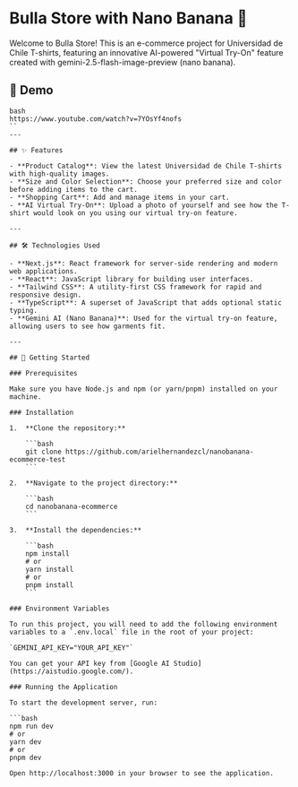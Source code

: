 # Bulla Store with Nano Banana 👕

Welcome to Bulla Store! This is an e-commerce project for Universidad de Chile T-shirts, featuring an innovative AI-powered "Virtual Try-On" feature created with gemini-2.5-flash-image-preview (nano banana).

## 🚀 Demo
```
bash
https://www.youtube.com/watch?v=7YOsYf4nofs
``
---

## ✨ Features

- **Product Catalog**: View the latest Universidad de Chile T-shirts with high-quality images.
- **Size and Color Selection**: Choose your preferred size and color before adding items to the cart.
- **Shopping Cart**: Add and manage items in your cart.
- **AI Virtual Try-On**: Upload a photo of yourself and see how the T-shirt would look on you using our virtual try-on feature.

---

## 🛠️ Technologies Used

- **Next.js**: React framework for server-side rendering and modern web applications.
- **React**: JavaScript library for building user interfaces.
- **Tailwind CSS**: A utility-first CSS framework for rapid and responsive design.
- **TypeScript**: A superset of JavaScript that adds optional static typing.
- **Gemini AI (Nano Banana)**: Used for the virtual try-on feature, allowing users to see how garments fit.

---

## 🏁 Getting Started

### Prerequisites

Make sure you have Node.js and npm (or yarn/pnpm) installed on your machine.

### Installation

1.  **Clone the repository:**

    ```bash
    git clone https://github.com/arielhernandezcl/nanobanana-ecommerce-test
    ```

2.  **Navigate to the project directory:**

    ```bash
    cd nanobanana-ecommerce
    ```

3.  **Install the dependencies:**

    ```bash
    npm install
    # or
    yarn install
    # or
    pnpm install
    ```

### Environment Variables

To run this project, you will need to add the following environment variables to a `.env.local` file in the root of your project:

`GEMINI_API_KEY="YOUR_API_KEY"`

You can get your API key from [Google AI Studio](https://aistudio.google.com/).

### Running the Application

To start the development server, run:

```bash
npm run dev
# or
yarn dev
# or
pnpm dev

Open http://localhost:3000 in your browser to see the application.
```
